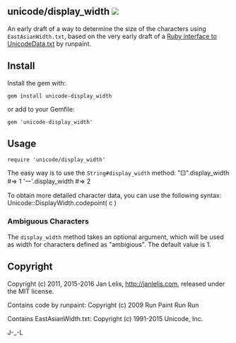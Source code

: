 ## unicode/display_width [<img src="https://travis-ci.org/janlelis/unicode-display_width.png" />](https://travis-ci.org/janlelis/unicode-display_width)

An early draft of a way to determine the size of the characters using
`EastAsianWidth.txt`, based on the very early draft of a [Ruby interface to
UnicodeData.txt](https://github.com/runpaint/unicode-data) by runpaint.

## Install

Install the gem with:

    gem install unicode-display_width

or add to your Gemfile:

    gem 'unicode-display_width'

## Usage

    require 'unicode/display_width'

The easy way is to use the `String#display_width` method:
    "⚀".display_width #=> 1
    '一'.display_width #=> 2

To obtain more detailed character data, you can use the following syntax:
    Unicode::DisplayWidth.codepoint( c )

### Ambiguous Characters

The `display_width` method takes an optional argument, which will be used as
width for characters defined as "ambigious". The default value is 1.

## Copyright

Copyright (c) 2011, 2015-2016 Jan Lelis, http://janlelis.com, released under the MIT
license.

Contains code by runpaint:   Copyright (c) 2009 Run Paint Run Run

Contains EastAsianWidth.txt: Copyright (c) 1991-2015 Unicode, Inc.

J-_-L
